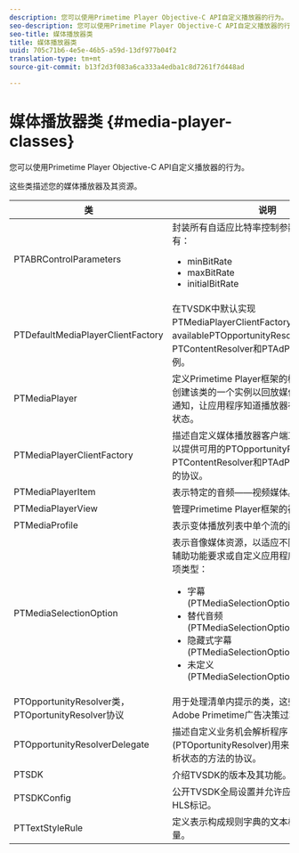 ```yaml
---
description: 您可以使用Primetime Player Objective-C API自定义播放器的行为。
seo-description: 您可以使用Primetime Player Objective-C API自定义播放器的行为。
seo-title: 媒体播放器类
title: 媒体播放器类
uuid: 705c71b6-4e5e-46b5-a59d-13df977b04f2
translation-type: tm+mt
source-git-commit: b13f2d3f083a6ca333a4edba1c8d7261f7d448ad

---
```



# 媒体播放器类 {#media-player-classes}

您可以使用Primetime Player Objective-C API自定义播放器的行为。

这些类描述您的媒体播放器及其资源。

| 类 | 说明 |
|---|---|
| PTABRControlParameters | 封装所有自适应比特率控制参数。 支持的参数有：<ul><li>minBitRate</li><li>maxBitRate</li><li>initialBitRate</li></ul> |
| PTDefaultMediaPlayerClientFactory | 在TVSDK中默认实现PTMediaPlayerClientFactory。 它提供了availablePTOpportunityResolver、PTContentResolver和PTAdPolicySelector实例。 |
| PTMediaPlayer | 定义Primetime Player框架的根组件。应用程序创建该类的一个实例以回放媒体。 此组件会发送通知，让应用程序知道播放器在任何给定时间的状态。 |
| PTMediaPlayerClientFactory | 描述自定义媒体播放器客户端工厂应实施的方法以提供可用的PTOpportunityResolver、PTContentResolver和PTAdPolicySelector实例的协议。 |
| PTMediaPlayerItem | 表示特定的音频——视频媒体。 |
| PTMediaPlayerView | 管理Primetime Player框架的视图组件。 |
| PTMediaProfile | 表示变体播放列表中单个流的配置文件。 |
| PTMediaSelectionOption | 表示音像媒体资源，以适应不同的语言首选项、辅助功能要求或自定义应用程序配置。 有效的选项类型：<ul><li>字幕(PTMediaSelectionOptionTypeSubtitle)</li><li>替代音频(PTMediaSelectionOptionTypeAudio)</li><li>隐藏式字幕(PTMediaSelectionOptionTypeCC)</li><li>未定义(PTMediaSelectionOptionTypeUndefined)</li></ul> |
| PTOpportunityResolver类，PTOportunityResolver协议 | 用于处理清单内提示的类，这些提示将用作Adobe Primetime广告决策过程的位置。 |
| PTOpportunityResolverDelegate | 描述自定义业务机会解析程序(PTOportunityResolver)用来向委派业务机会解析状态的方法的协议。 |
| PTSDK | 介绍TVSDK的版本及其功能。 |
| PTSDKConfig | 公开TVSDK全局设置并允许应用程序订阅自定义HLS标记。 |
| PTTextStyleRule | 定义表示构成规则字典的文本样式属性键的常量。 |
